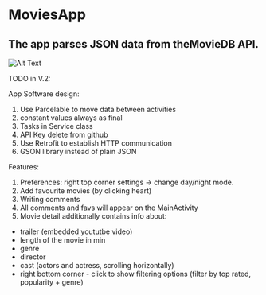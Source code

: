 # MoviesApp
## The app parses JSON data from theMovieDB API.
![Alt Text](presentation.gif)

TODO in V.2:

App Software design:
1) Use Parcelable to move data between activities
2) constant values always as final
3) Tasks in Service class
4) API Key delete from github
5) Use Retrofit to establish HTTP communication
6) GSON library instead of plain JSON

Features:
1) Preferences: right top corner settings -> change day/night mode.
2) Add favourite movies (by clicking heart)
3) Writing comments
4) All comments and favs will appear on the MainActivity
5) Movie detail additionally contains info about:
  - trailer (embedded yoututbe video)
  - length of the movie in min
  - genre
  - director
  - cast (actors and actress, scrolling horizontally)
  - right bottom corner - click to show filtering options (filter by top rated, popularity + genre)
